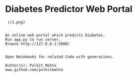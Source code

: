 # Diabetes Predictor Web Portal
     (/1.png)
 
 
    An online web portal which predicts Diabetes. 
    Run app.py to run server.
    Browse http://127.0.0.1:5000/
    
    
    Open Notebooks for related Code with generations.
        
    Author(s): Pulkit Mehta
    www.github.com/pulkitmehta

